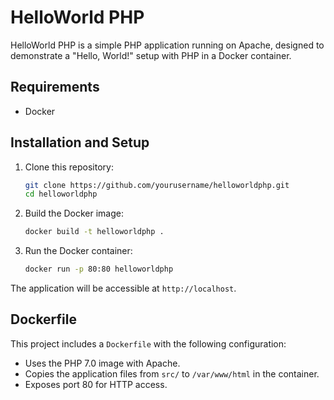 # HelloWorld PHP

HelloWorld PHP is a simple PHP application running on Apache, designed to demonstrate a "Hello, World!" setup with PHP in a Docker container.

## Requirements

- Docker

## Installation and Setup

1. Clone this repository:

    ```bash
    git clone https://github.com/yourusername/helloworldphp.git
    cd helloworldphp
    ```

2. Build the Docker image:

    ```bash
    docker build -t helloworldphp .
    ```

3. Run the Docker container:

    ```bash
    docker run -p 80:80 helloworldphp
    ```

The application will be accessible at `http://localhost`.

## Dockerfile

This project includes a `Dockerfile` with the following configuration:

- Uses the PHP 7.0 image with Apache.
- Copies the application files from `src/` to `/var/www/html` in the container.
- Exposes port 80 for HTTP access.
